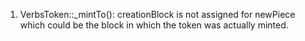 1) VerbsToken::_mintTo(): 
    creationBlock is not assigned for newPiece which could be the block in which the token was actually minted. 